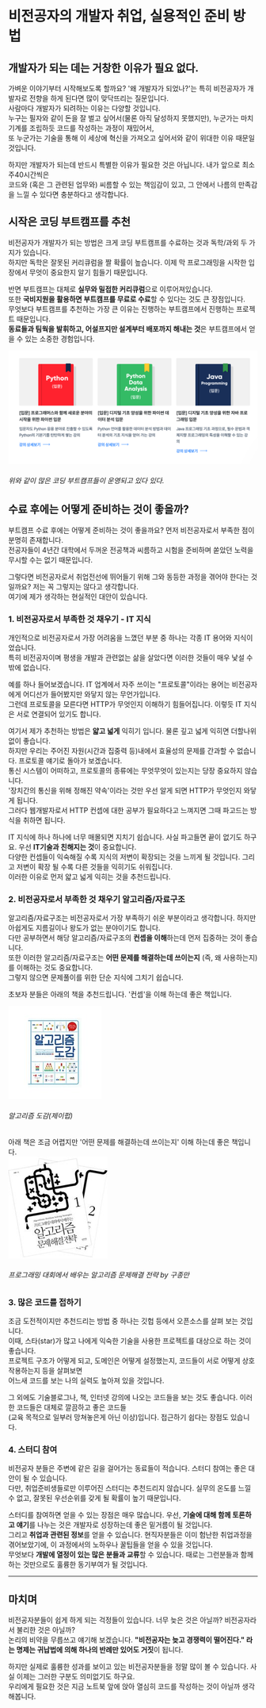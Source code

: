 # 비전공자의 개발자 취업, 실용적인 준비 방법


## 개발자가 되는 데는 거창한 이유가 필요 없다.
가벼운 이야기부터 시작해보도록 할까요? '왜 개발자가 되었나?'는 특히 비전공자가 개발자로 전향을 하게 된다면 많이 맞닥뜨리는 질문입니다.  
사람마다 개발자가 되려하는 이유는 다양할 것입니다.  
누구는 필자와 같이 돈을 잘 벌고 싶어서(물론 아직 달성하지 못했지만), 누군가는 마치 기계를 조립하듯 코드를 작성하는 과정이 재밌어서,  
또 누군가는 기술을 통해 이 세상에 혁신을 가져오고 싶어서와 같이 위대한 이유 때문일 것입니다.  

하지만 개발자가 되는데 반드시 특별한 이유가 필요한 것은 아닙니다. 내가 앞으로 최소 주40시간씩은  
코드와 (혹은 그 관련된 업무와) 씨름할 수 있는 책임감이 있고, 그 안에서 나름의 만족감을 느낄 수 있다면 충분하다고 생각합니다.

## 시작은 코딩 부트캠프를 추천

비전공자가 개발자가 되는 방법은 크게 코딩 부트캠프를 수료하는 것과 독학/과외 두 가지가 있습니다.  
하지만 독학은 잘못된 커리큐럼을 짤 확률이 높습니다. 이제 막 프로그래밍을 시작한 입장에서 무엇이 중요한지 알기 힘들기 때문입니다.  

반면 부트캠프는 대체로 **실무와 밀접한 커리큐럼**으로 이루어져있습니다.  
또한 **국비지원을 활용하면 부트캠프를 무료로 수료**할 수 있다는 것도 큰 장점입니다.  
무엇보다 부트캠프를 추천하는 가장 큰 이유는 진행하는 부트캠프에서 진행하는 프로젝트 때문입니다.  
**동료들과 팀웍을 발휘하고, 어설프지만 설계부터 배포까지 해내는 것**은 부트캠프에서 얻을 수 있는 소중한 경험입니다.

![](1.png )
###### *위와 같이 많은 코딩 부트캠프들이 운영되고 있다 있다.*


## 수료 후에는 어떻게 준비하는 것이 좋을까?
부트캠프 수료 후에는 어떻게 준비하는 것이 좋을까요? 먼저 비전공자로서 부족한 점이 분명히 존재합니다.  
전공자들이 4년간 대학에서 두꺼운 전공책과 씨름하고 시험을 준비하며 쏟았던 노력을 무시할 수는 없기 때문입니다.

그렇다면 비전공자로서 취업전선에 뛰어들기 위해 그와 동등한 과정을 겪어야 한다는 것일까요? 저는 꼭 그렇지는 않다고 생각합니다.  
여기에 제가 생각하는 현실적인 대안이 있습니다.

### 1. 비전공자로서 부족한 것 채우기 - IT 지식
개인적으로 비전공자로서 가장 어려움을 느꼈던 부분 중 하나는 각종 IT 용어와 지식이었습니다.  
특히 비전공자이며 평생을 개발과 관련없는 삶을 살았다면 이러한 것들이 매우 낯설 수 밖에 없습니다.  

예를 하나 들어보겠습니다. IT 업계에서 자주 쓰이는 "프로토콜"이라는 용어는 비전공자에게 어디선가 들어봤지만 와닿지 않는 무언가입니다.  
그런데 프로토콜을 모른다면 HTTP가 무엇인지 이해하기 힘들어집니다. 이렇듯 IT 지식은 서로 연결되어 있기도 합니다.

여기서 제가 추천하는 방법은 **얇고 넓게** 익히기 입니다. 물론 깊고 넓게 익히면 더할나위 없이 좋습니다.  
하지만 우리는 주어진 자원(시간과 집중력 등)내에서 효율성의 문제를 간과할 수 없습니다. 프로토콜 얘기로 돌아가 보겠습니다.  
통신 시스템이 어떠하고, 프로토콜의 종류에는 무엇무엇이 있는지는 당장 중요하지 않습니다.  
'장치간의 통신을 위해 정해진 약속'이라는 것만 우선 알게 되면 HTTP가 무엇인지 와닿게 됩니다.  
그러다 웹개발자로서 HTTP 컨셉에 대한 공부가 필요하다고 느껴지면 그때 파고드는 방식을 취하면 됩니다.

IT 지식에 하나 하나에 너무 매몰되면 지치기 쉽습니다. 사실 파고들면 끝이 없기도 하구요. 우선 **IT기술과 친해지는 것**이 중요합니다.  
다양한 컨셉들이 익숙해질 수록  지식의 저변이 확장되는 것을 느끼게 될 것입니다. 그리고 저변이 확장 될 수록 다른 것들을 익히기도 쉬워집니다.  
이러한 이유로 먼저 얇고 넓게 익히는 것을 추천드립니다.

### 2. 비전공자로서 부족한 것 채우기 알고리즘/자료구조
알고리즘/자료구조는 비전공자로서 가장 부족하기 쉬운 부분이라고 생각합니다. 하지만 아쉽게도 지름길이나 왕도가 없는 분야이기도 합니다.  
다만 공부하면서 해당 알고리즘/자료구조의 **컨셉을 이해**하는데 먼저 집중하는 것이 좋습니다.  
또한 이러한 알고리즘/자료구조는 **어떤 문제를 해결하는데 쓰이는지** (즉, 왜 사용하는지)를 이해하는 것도 중요합니다.  
그렇지 않으면 문제풀이를 위한 단순 지식에 그치기 쉽습니다.

초보자 분들은 아래의 책을 추천드립니다. '컨셉'을 이해 하는데 좋은 책입니다.

![](2.jpeg)

###### *알고리즘 도감(제이펍)*

아래 책은 조금 어렵지만 '어떤 문제를 해결하는데 쓰이는지' 이해 하는데 좋은 책입니다.  
![](3.jpeg)

###### *프로그래밍 대회에서 배우는 알고리즘 문제해결 전략 by 구종만*


### 3. 많은 코드를 접하기
조금 도전적이지만 추천드리는 방법 중 하나는 깃헙 등에서 오픈소스를 살펴 보는 것입니다.  
이때, 스타(star)가 많고 나에게 익숙한 기술을 사용한 프로젝트를 대상으로 하는 것이 좋습니다.  
프로젝트 구조가 어떻게 되고, 도메인은 어떻게 설정했는지, 코드들이 서로 어떻게 상호작용하는지 등을 살펴보면  
어느새 코드를 보는 나의 실력도 높아져 있을 것입니다.

그 외에도 기술블로그나, 책, 인터넷 강의에 나오는 코드들을 보는 것도 좋습니다. 이러한 코드들은 대체로 깔끔하고 좋은 코드들  
(교육 목적으로 일부러 망쳐놓은게 아닌 이상)입니다. 접근하기 쉽다는 장점도 있습니다. 

### 4. 스터디 참여
비전공자 분들은 주변에 같은 길을 걸어가는 동료들이 적습니다. 스터디 참여는 좋은 대안이 될 수 있습니다.  
다만, 취업준비생들로만 이루어진 스터디는 추천드리지 않습니다. 실무의 온도를 느낄 수 없고, 잘못된 우선순위를 갖게 될 확률이 높기 때문입니다.  

스터디를 참여하면 얻을 수 있는 장점은 매우 많습니다. 우선, **기술에 대해 함께 토론하고 얘기**를 나누는 것은 개발자로 성장하는데 좋은 밑거름이 될 것입니다.  
그리고 **취업과 관련된 정보**를 얻을 수 있습니다.  현직자분들은 이미 험난한 취업과정을 겪어보았기에, 이 과정에서의 노하우나 꿀팁들을 얻을 수 있을 것입니다.  
무엇보다 **개발에 열정이 있는 많은 분들과 교류**할 수 있습니다. 때로는 그런분들과 함께 하는 것만으로도 훌륭한 동기부여가 될 것입니다.

***

## 마치며
비전공자분들이 쉽게 하게 되는 걱정들이 있습니다. 너무 늦은 것은 아닐까? 비전공자라서 불리한 것은 아닐까?  
논리의 비약을 무릅쓰고 얘기해 보겠습니다. **"비전공자는 늦고 경쟁력이 떨어진다." 라는 명제는 귀납법에 의해 하나의 반례만 있어도 거짓**이 됩니다.  

하지만 실제로 훌륭한 성과를 보이고 있는 비전공자분들을 정말 많이 볼 수 있습니다. 사실 이제는 그러한 구분도 의미없기도 하구요.  
우리에게 필요한 것은 지금 노트북 앞에 앉아 열심히 코드를 작성하는 것이 아닐까 생각해봅니다.

